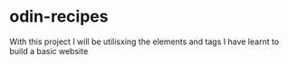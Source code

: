 # odin-recipes

With this project I will be utilisxing the elements and tags I have learnt to build a basic website


<!--MORE TO COME AFTER I FINISH>
